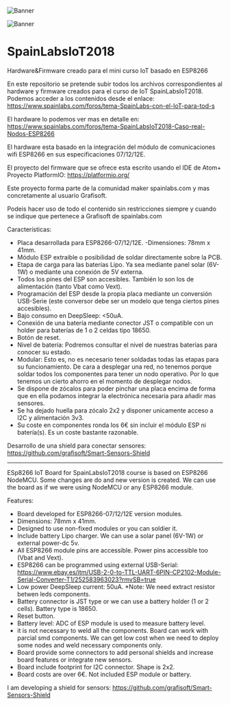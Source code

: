 
![Banner](https://i.imgur.com/tx8JCZWl.jpg)

![Banner](https://i.imgur.com/MqIeJcal.jpg)

# SpainLabsIoT2018
Hardware&Firmware creado para el mini curso IoT basado en ESP8266

En este repositorio se pretende subir todos los archivos correspondientes al hardware y firmware creados para el 
curso de IoT SpainLabsIoT2018. Podemos acceder a los contenidos desde el enlace: https://www.spainlabs.com/foros/tema-SpainLabs-con-el-IoT-para-tod-s

El hardware lo podemos ver mas en detalle en: https://www.spainlabs.com/foros/tema-SpainLabsIoT2018-Caso-real-Nodos-ESP8266

El hardware esta basado en la integración del módulo de comunicaciones wifi ESP8266 en sus especificaciones 07/12/12E.

El proyecto del firmware que se ofrece esta escrito usando el IDE de Atom+ Proyecto PlatformIO: https://platformio.org/

Este proyecto forma parte de la comunidad maker spainlabs.com y mas concretamente al usuario Grafisoft.

Podeis hacer uso de todo el contenido sin restricciones siempre y cuando se indique que pertenece a Grafisoft de spainlabs.com

Características:

- Placa desarrollada para ESP8266-07/12/12E.
-Dimensiones: 78mm x 41mm.
- Módulo ESP extraible o posibilidad de soldar directamente sobre la PCB.
- Etapa de carga para las baterías Lipo. Ya sea mediante panel solar (6V-1W) o mediante una conexión de 5V externa.
- Todos los pines del ESP son accesibles. También lo son los de alimentación (tanto Vbat como Vext).
- Programación del ESP desde la propia placa mediante un conversión USB-Serie (este conversor debe ser un modelo que tenga ciertos pines accesibles).
- Bajo consumo en DeepSleep: <50uA.
- Conexión de una batería mediante conector JST o compatible con un holder para baterías de 1 o 2 celdas tipo 18650.
- Botón de reset.
- Nivel de batería: Podremos consultar el nivel de nuestras baterías para conocer su estado.
- Modular: Esto es, no es necesario tener soldadas todas las etapas para su funcionamiento. De cara a desplegar una red, no tenemos porque soldar todos los componentes para tener un nodo operativo. Por lo que tenemos un cierto ahorro en el momento de desplegar nodos.
- Se dispone de zócalos para poder pinchar una placa encima de forma que en ella podamos integrar la electrónica necesaria para añadir mas sensores.
- Se ha dejado huella para zócalo 2x2 y disponer unicamente acceso a I2C y alimentación 3v3.
- Su coste en componentes ronda los 6€ sin incluir el módulo ESP ni batería(s). Es un coste bastante razonable.

Desarrollo de una shield para conectar sensores: https://github.com/grafisoft/Smart-Sensors-Shield

-------------------------------------------------

ESp8266 IoT Board for SpainLabsIoT2018 course is based on ESP8266 NodeMCU. Some changes are do and new version is created. We can use the board as if we were using NodeMCU or any ESP8266 module.

Features:

- Board developed for ESP8266-07/12/12E version modules.
- Dimensions: 78mm x 41mm.
- Designed to use non-fixed modules or you can soldier it.
- Include battery Lipo charger. We can use a solar panel (6V-1W) or external power-dc 5v.
- All ESP8266 module pins are accessible. Power pins accessible too (Vbat and Vext).
- ESP8266 can be programmed using external USB-Serial: https://www.ebay.es/itm/USB-2-0-to-TTL-UART-6PIN-CP2102-Module-Serial-Converter-T1/252583963023?rmvSB=true 
- Low power DeepSleep current: 50uA. *Note: We need extract resistor betwen leds components.
- Battery connector is JST type or we can use a battery holder (1 or 2 cells). Battery type is 18650.
- Reset button.
- Battery level: ADC of ESP module is used to measure battery level.
- it is not necessary to weld all the components. Board can work with parcial smd components. We can get low cost when we need to deploy some nodes and weld necessary components only. 
- Board provide some connectors to add personal shields and increase board features or integrate new sensors.
- Board include footprint for I2C connector. Shape is 2x2.
- Board costs are over 6€. Not included ESP module or battery.

I am developing a shield for sensors: https://github.com/grafisoft/Smart-Sensors-Shield
